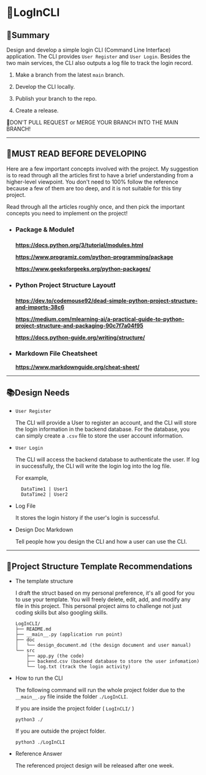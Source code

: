 # 🔐LogInCLI

## 📄Summary

Design and develop a simple login CLI (Command Line Interface) application. The CLI provides `User Register` and `User Login`. Besides the two main services, the CLI also outputs a log file to track the login record.

1. Make a branch from the latest `main` branch.

2. Develop the CLI locally.

3. Publish your branch to the repo.

4. Create a release.

🚫DON'T PULL REQUEST or MERGE YOUR BRANCH INTO THE MAIN BRANCH!

---

## 👀MUST READ BEFORE DEVELOPING

Here are a few important concepts involved with the project. My suggestion is to read through all the articles first to have a brief understanding from a higher-level viewpoint. You don't need to 100% follow the reference because a few of them are too deep, and it is not suitable for this tiny project.

Read through all the articles roughly once, and then pick the important concepts you need to implement on the project!

* ### Package & Module❗

    **<https://docs.python.org/3/tutorial/modules.html>**

    **<https://www.programiz.com/python-programming/package>**

    **<https://www.geeksforgeeks.org/python-packages/>**

* ### Python Project Structure Layout❗

    **<https://dev.to/codemouse92/dead-simple-python-project-structure-and-imports-38c6>**

    **<https://medium.com/mlearning-ai/a-practical-guide-to-python-project-structure-and-packaging-90c7f7a04f95>**

    **<https://docs.python-guide.org/writing/structure/>**

* ### Markdown File Cheatsheet

    **<https://www.markdownguide.org/cheat-sheet/>**

---

## 📚Design Needs

* `User Register`

    The CLI will provide a User to register an account, and the CLI will store the login information in the backend database. For the database, you can simply create a `.csv` file to store the user account information.

* `User Login`

    The CLI will access the backend database to authenticate the user. If log in successfully, the CLI will write the login log into the log file.

    For example,

        DataTime1 | User1
        DataTime2 | User2

* Log File

    It stores the login history if the user's login is successful.

* Design Doc Markdown

    Tell people how you design the CLI and how a user can use the CLI.

---

## 🏨Project Structure Template Recommendations

* The template structure

    I draft the struct based on my personal preference, it's all good for you to use your template. You will freely delete, edit, add, and modify any file in this project. This personal project aims to challenge not just coding skills but also googling skills.

    ```plain
    LogInCLI/
    ├── README.md
    ├── __main__.py (application run point)
    ├── doc
    │   └── design_document.md (the design document and user manual)
    └── src
        ├── app.py (the code)
        ├── backend.csv (backend database to store the user infomation)
        └── log.txt (track the login activity)
    ```

* How to run the CLI

    The following command will run the whole project folder due to the `__main__.py` file inside the folder `./LogInCLI`.

    If you are inside the project folder ( `LogInCLI/` )

    ```plain
    python3 ./ 
    ```

    If you are outside the project folder.

    ```plain
    python3 ./LogInCLI
    ```

* Reference Answer

    The referenced project design will be released after one week.
